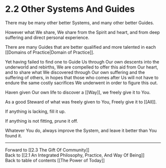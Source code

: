 # 2.2 Other Systems And Guides

There may be many other better Systems, and many other better Guides. 

However what We share, We share from the Spirit and heart, and from deep suffering and direct personal experience. 

There are many Guides that are better qualified and more talented in each [[Domains of Practice|Domain of Practice]]. 

Yet having failed to find one to Guide Us through Our own descents into the underworld and rebirths, We are compelled to offer this aid from Our heart, and to share what We discovered through Our own suffering and the suffering of others, in hopes that those who comes after Us will not have to endure the same costly sacrifices We underwent in order to figure this out. 

Haven given Our own life to discover a [[Way]], we freely give it to You.  

As a good Steward of what was freely given to You, Freely give it to [[All]].  

If anything is lacking, fill it up.  

If anything is not fitting, prune it off.  

Whatever You do, always improve the System, and leave it better than You found it.  

___

Forward to [[2.3 The Gift Of Community]]  
Back to [[2.1 An Integrated Philosophy, Practice, And Way Of Being]]  
Back to table of contents [[The Power of Today]]  